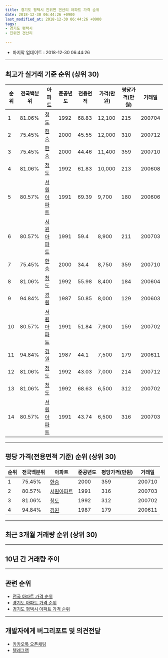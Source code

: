 ```yaml
---
title: 경기도 평택시 진위면 견산리 아파트 가격 순위
date: 2018-12-30 06:44:26 +0900
last_modified_at: 2018-12-30 06:44:26 +0900
tags:
- 경기도 평택시
- 진위면 견산리

---
```


* 마지막 업데이트 : 2018-12-30 06:44:26

---

## 최고가 실거래 기준 순위 (상위 30)


|순위|전국백분위|아파트|준공년도|전용면적|가격(만원)|평당가격(만원)|거래일|
|---|---|---|---|---|---|---|---|
|1|81.06%|[청도](https://search.naver.com/search.naver?query=%EA%B2%BD%EA%B8%B0%EB%8F%84+%ED%8F%89%ED%83%9D%EC%8B%9C+%EC%A7%84%EC%9C%84%EB%A9%B4+%EA%B2%AC%EC%82%B0%EB%A6%AC+%EC%B2%AD%EB%8F%84)|1992|68.83|12,100|215|200704|
|2|75.45%|[한승](https://search.naver.com/search.naver?query=%EA%B2%BD%EA%B8%B0%EB%8F%84+%ED%8F%89%ED%83%9D%EC%8B%9C+%EC%A7%84%EC%9C%84%EB%A9%B4+%EA%B2%AC%EC%82%B0%EB%A6%AC+%ED%95%9C%EC%8A%B9)|2000|45.55|12,000|310|200712|
|3|75.45%|[한승](https://search.naver.com/search.naver?query=%EA%B2%BD%EA%B8%B0%EB%8F%84+%ED%8F%89%ED%83%9D%EC%8B%9C+%EC%A7%84%EC%9C%84%EB%A9%B4+%EA%B2%AC%EC%82%B0%EB%A6%AC+%ED%95%9C%EC%8A%B9)|2000|44.46|11,400|359|200710|
|4|81.06%|[청도](https://search.naver.com/search.naver?query=%EA%B2%BD%EA%B8%B0%EB%8F%84+%ED%8F%89%ED%83%9D%EC%8B%9C+%EC%A7%84%EC%9C%84%EB%A9%B4+%EA%B2%AC%EC%82%B0%EB%A6%AC+%EC%B2%AD%EB%8F%84)|1992|61.83|10,000|213|200608|
|5|80.57%|[서원아파트](https://search.naver.com/search.naver?query=%EA%B2%BD%EA%B8%B0%EB%8F%84+%ED%8F%89%ED%83%9D%EC%8B%9C+%EC%A7%84%EC%9C%84%EB%A9%B4+%EA%B2%AC%EC%82%B0%EB%A6%AC+%EC%84%9C%EC%9B%90%EC%95%84%ED%8C%8C%ED%8A%B8)|1991|69.39|9,700|180|200606|
|6|80.57%|[서원아파트](https://search.naver.com/search.naver?query=%EA%B2%BD%EA%B8%B0%EB%8F%84+%ED%8F%89%ED%83%9D%EC%8B%9C+%EC%A7%84%EC%9C%84%EB%A9%B4+%EA%B2%AC%EC%82%B0%EB%A6%AC+%EC%84%9C%EC%9B%90%EC%95%84%ED%8C%8C%ED%8A%B8)|1991|59.4|8,900|211|200703|
|7|75.45%|[한승](https://search.naver.com/search.naver?query=%EA%B2%BD%EA%B8%B0%EB%8F%84+%ED%8F%89%ED%83%9D%EC%8B%9C+%EC%A7%84%EC%9C%84%EB%A9%B4+%EA%B2%AC%EC%82%B0%EB%A6%AC+%ED%95%9C%EC%8A%B9)|2000|34.4|8,750|359|200710|
|8|81.06%|[청도](https://search.naver.com/search.naver?query=%EA%B2%BD%EA%B8%B0%EB%8F%84+%ED%8F%89%ED%83%9D%EC%8B%9C+%EC%A7%84%EC%9C%84%EB%A9%B4+%EA%B2%AC%EC%82%B0%EB%A6%AC+%EC%B2%AD%EB%8F%84)|1992|55.98|8,400|184|200604|
|9|94.84%|[경원](https://search.naver.com/search.naver?query=%EA%B2%BD%EA%B8%B0%EB%8F%84+%ED%8F%89%ED%83%9D%EC%8B%9C+%EC%A7%84%EC%9C%84%EB%A9%B4+%EA%B2%AC%EC%82%B0%EB%A6%AC+%EA%B2%BD%EC%9B%90)|1987|50.85|8,000|129|200603|
|10|80.57%|[서원아파트](https://search.naver.com/search.naver?query=%EA%B2%BD%EA%B8%B0%EB%8F%84+%ED%8F%89%ED%83%9D%EC%8B%9C+%EC%A7%84%EC%9C%84%EB%A9%B4+%EA%B2%AC%EC%82%B0%EB%A6%AC+%EC%84%9C%EC%9B%90%EC%95%84%ED%8C%8C%ED%8A%B8)|1991|51.84|7,900|159|200702|
|11|94.84%|[경원](https://search.naver.com/search.naver?query=%EA%B2%BD%EA%B8%B0%EB%8F%84+%ED%8F%89%ED%83%9D%EC%8B%9C+%EC%A7%84%EC%9C%84%EB%A9%B4+%EA%B2%AC%EC%82%B0%EB%A6%AC+%EA%B2%BD%EC%9B%90)|1987|44.1|7,500|179|200611|
|12|81.06%|[청도](https://search.naver.com/search.naver?query=%EA%B2%BD%EA%B8%B0%EB%8F%84+%ED%8F%89%ED%83%9D%EC%8B%9C+%EC%A7%84%EC%9C%84%EB%A9%B4+%EA%B2%AC%EC%82%B0%EB%A6%AC+%EC%B2%AD%EB%8F%84)|1992|43.03|7,000|214|200712|
|13|81.06%|[청도](https://search.naver.com/search.naver?query=%EA%B2%BD%EA%B8%B0%EB%8F%84+%ED%8F%89%ED%83%9D%EC%8B%9C+%EC%A7%84%EC%9C%84%EB%A9%B4+%EA%B2%AC%EC%82%B0%EB%A6%AC+%EC%B2%AD%EB%8F%84)|1992|68.63|6,500|312|200702|
|14|80.57%|[서원아파트](https://search.naver.com/search.naver?query=%EA%B2%BD%EA%B8%B0%EB%8F%84+%ED%8F%89%ED%83%9D%EC%8B%9C+%EC%A7%84%EC%9C%84%EB%A9%B4+%EA%B2%AC%EC%82%B0%EB%A6%AC+%EC%84%9C%EC%9B%90%EC%95%84%ED%8C%8C%ED%8A%B8)|1991|43.74|6,500|316|200703|


---

## 평당 가격(전용면적 기준) 순위 (상위 30)


|순위|전국백분위|아파트|준공년도|평당가격(만원)|거래일|
|---|---|---|---|---|---|
|1|75.45%|[한승](https://search.naver.com/search.naver?query=%EA%B2%BD%EA%B8%B0%EB%8F%84+%ED%8F%89%ED%83%9D%EC%8B%9C+%EC%A7%84%EC%9C%84%EB%A9%B4+%EA%B2%AC%EC%82%B0%EB%A6%AC+%ED%95%9C%EC%8A%B9)|2000|359|200710|
|2|80.57%|[서원아파트](https://search.naver.com/search.naver?query=%EA%B2%BD%EA%B8%B0%EB%8F%84+%ED%8F%89%ED%83%9D%EC%8B%9C+%EC%A7%84%EC%9C%84%EB%A9%B4+%EA%B2%AC%EC%82%B0%EB%A6%AC+%EC%84%9C%EC%9B%90%EC%95%84%ED%8C%8C%ED%8A%B8)|1991|316|200703|
|3|81.06%|[청도](https://search.naver.com/search.naver?query=%EA%B2%BD%EA%B8%B0%EB%8F%84+%ED%8F%89%ED%83%9D%EC%8B%9C+%EC%A7%84%EC%9C%84%EB%A9%B4+%EA%B2%AC%EC%82%B0%EB%A6%AC+%EC%B2%AD%EB%8F%84)|1992|312|200702|
|4|94.84%|[경원](https://search.naver.com/search.naver?query=%EA%B2%BD%EA%B8%B0%EB%8F%84+%ED%8F%89%ED%83%9D%EC%8B%9C+%EC%A7%84%EC%9C%84%EB%A9%B4+%EA%B2%AC%EC%82%B0%EB%A6%AC+%EA%B2%BD%EC%9B%90)|1987|179|200611|


---

## 최근 3개월 거래량 순위 (상위 30)


<div style="width:100%;">
    <canvas id="deal_count_ranking" height="250"></canvas>
</div>


<script>
new Chart(document.getElementById("deal_count_ranking"), {
    type: 'horizontalBar',
    data: {
        labels: ['한승', '경원', '서원아파트'],
        datasets: [{
            label: '실거래 수',
            data: [3, 1, 1],
            borderColor: "rgba(255, 0, 128, 1)",
            backgroundColor: "rgba(255, 0, 128, 0.5)",
            fill: false,
        }]
    },
    options: {
        responsive: true,
        title: {
            display: true,
            text: '최근 3개월 거래량 순위'
        },
        tooltips: {
            mode: 'index',
            intersect: false,
            callbacks: {
                title: function(tooltipItems, data) {
                    return "실거래 수:";
                },
                label: function(tooltipItem, data) {
                    return data.labels[tooltipItem.index] + ": " + tooltipItem.xLabel;
                }
            }
        },
        hover: {
            mode: 'nearest',
            intersect: true
        },
        scales: {
            xAxes: [{
                display: true,
                scaleLabel: {
                    display: true,
                    labelString: '실거래 수'
                },
                ticks: {
                    suggestedMin: 0,
                }
            }],
            yAxes: [{
                display: true,
                ticks: {
                    autoSkip: false,
                    callback: function(value, index, values) {
                        if (value.length > 15)
                            return value.substr(0, 13) + "...";
                        else
                            return value;
                    }
                },
                scaleLabel: {
                    display: false,
                }
            }]
        }
    }
});

</script>


---

## 10년 간 거래량 추이


<div style="width:100%;">
    <canvas id="deal_progress" height="250"></canvas>
</div>

<script>
new Chart(document.getElementById("deal_progress"), {
    type: 'line',
    data: {
        labels: ['200812','200901','200902','200903','200904','200905','200906','200907','200908','200909','200910','200911','200912','201001','201002','201003','201004','201005','201006','201007','201008','201009','201010','201011','201012','201101','201102','201103','201104','201105','201106','201107','201108','201109','201110','201111','201112','201201','201202','201203','201204','201205','201206','201207','201208','201209','201210','201211','201212','201301','201302','201303','201304','201305','201306','201307','201308','201309','201310','201311','201312','201401','201402','201403','201404','201405','201406','201407','201408','201409','201410','201411','201412','201501','201502','201503','201504','201505','201506','201507','201508','201509','201510','201511','201512','201601','201602','201603','201604','201605','201606','201607','201608','201609','201610','201611','201612','201701','201702','201703','201704','201705','201706','201707','201708','201709','201710','201711','201712','201801','201802','201803','201804','201805','201806','201807','201808','201809','201810','201811','201812'],
        datasets: [{
            label: '실거래 수',
            pointRadius: 1,
            data: [2, 2, 3, 2, 5, 6, 6, 8, 4, 7, 10, 3, 4, 6, 5, 7, 14, 11, 12, 13, 6, 8, 14, 5, 6, 10, 11, 11, 13, 8, 6, 9, 14, 14, 17, 8, 7, 7, 12, 10, 4, 6, 5, 5, 6, 7, 7, 8, 4, 2, 4, 13, 19, 9, 5, 8, 6, 5, 5, 2, 2, 7, 2, 9, 6, 7, 7, 7, 9, 9, 15, 6, 9, 10, 14, 20, 9, 10, 6, 8, 4, 8, 14, 8, 4, 5, 7, 13, 10, 12, 7, 14, 10, 5, 6, 6, 4, 2, 3, 11, 6, 7, 11, 5, 13, 8, 7, 2, 3, 2, 3, 5, 3, 4, 4, 3, 4, 4, 4, 1, 0],
            borderColor: "rgba(255, 201, 14, 1)",
            backgroundColor: "rgba(255, 201, 14, 0.5)",
            fill: true,
        }]
    },
    options: {
        responsive: true,
        title: {
            display: true,
            text: '10년간 거래량 추이'
        },
        tooltips: {
            mode: 'index',
            intersect: false,
        },
        hover: {
            mode: 'nearest',
            intersect: true
        },
        scales: {
            xAxes: [{
                display: true,
                scaleLabel: {
                    display: true,
                    labelString: '년/월'
                }
            }],
            yAxes: [{
                display: true,
                ticks: {
                    suggestedMin: 0,
                },
                scaleLabel: {
                    display: true,
                    labelString: '실거래 수'
                }
            }]
        }
    }
});

</script>


---

## 관련 순위

- [전국 아파트 가격 순위](https://inasie.github.io/apt-ranking/전국)
- [경기도 아파트 가격 순위](https://inasie.github.io/apt-ranking/경기도)
- [경기도 평택시 아파트 가격 순위](https://inasie.github.io/apt-ranking/경기도-평택시)


---

## 개발자에게 버그리포트 및 의견전달

- [카카오톡 오픈채팅](https://open.kakao.com/o/gLJUAP4)
- [텔레그램](https://t.me/inasie)

